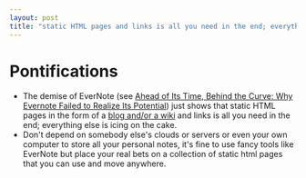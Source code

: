 ```yaml
---
layout: post
title: "static HTML pages and links is all you need in the end; everything else is icing on the cake"
---
```


# Pontifications

* The demise of EverNote (see [Ahead of Its Time, Behind the Curve: Why Evernote Failed to Realize Its Potential](https://usefyi.com/evernote-history/)) just shows that static HTML pages in the form of a [blog and/or a wiki](http://rolandtanglao.com/2018/01/27/p1-email-will-fail-in-2018-use-todo-crm-database-wiki-blogs-etc-instead/) and links is all you need in the end; everything else is icing on the cake.
* Don't depend on somebody else's clouds or servers or even your own computer to store all your personal notes, it's fine to use fancy tools like EverNote but place your real bets on a collection of  static html pages that you can use and move anywhere.